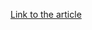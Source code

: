 [Link to the article](https://googleprojectzero.blogspot.com/2024/12/windows-tooling-updates-oleviewnet.html)

